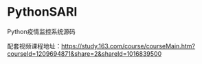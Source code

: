 # PythonSARI
Python疫情监控系统源码

配套视频课程地址：https://study.163.com/course/courseMain.htm?courseId=1209694871&share=2&shareId=1016839500

